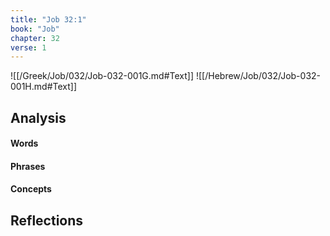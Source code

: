 ```yaml
---
title: "Job 32:1"
book: "Job"
chapter: 32
verse: 1
---
```

![[/Greek/Job/032/Job-032-001G.md#Text]]
![[/Hebrew/Job/032/Job-032-001H.md#Text]]

## Analysis

#### Words

#### Phrases

#### Concepts

## Reflections
